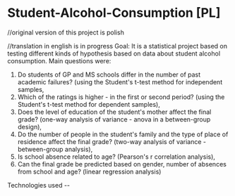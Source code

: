 # Student-Alcohol-Consumption [PL]

//original version of this project is polish

//translation in english is in progress
Goal: It is a statistical project based on testing different kinds of hypothesis based on data about student alcohol consumption. Main questions were:

1. Do students of GP and MS schools differ in the number of past academic failures? (using the Student's t-test method for independent samples,
2. Which of the ratings is higher - in the first or second period? (using the Student's t-test method for dependent samples),
3. Does the level of education of the student's mother affect the final grade? (one-way analysis of variance - anova in a between-group design),
4. Do the number of people in the student's family and the type of place of residence affect the final grade? (two-way analysis of variance - between-group analysis),
5. Is school absence related to age? (Pearson's r correlation analysis),
6. Can the final grade be predicted based on gender, number of absences from school and age? (linear regression analysis)
   
   

Technologies used --

